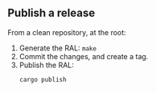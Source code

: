 ## Publish a release

From a clean repository, at the root:

1. Generate the RAL: `make`
2. Commit the changes, and create a tag.
3. Publish the RAL:
    ```
    cargo publish
    ```
